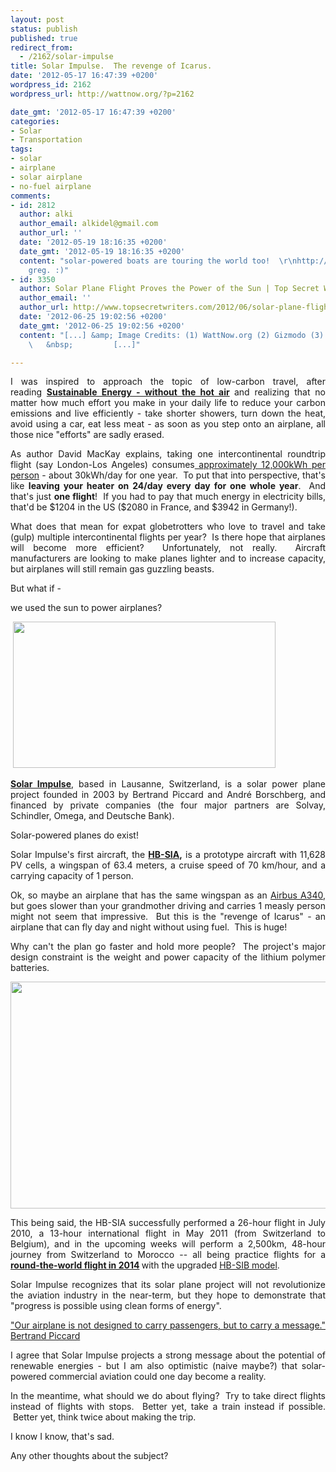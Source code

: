 ```yaml
---
layout: post
status: publish
published: true
redirect_from:
  - /2162/solar-impulse
title: Solar Impulse.  The revenge of Icarus.
date: '2012-05-17 16:47:39 +0200'
wordpress_id: 2162
wordpress_url: http://wattnow.org/?p=2162

date_gmt: '2012-05-17 16:47:39 +0200'
categories:
- Solar
- Transportation
tags:
- solar
- airplane
- solar airplane
- no-fuel airplane
comments:
- id: 2812
  author: alki
  author_email: alkidel@gmail.com
  author_url: ''
  date: '2012-05-19 18:16:35 +0200'
  date_gmt: '2012-05-19 18:16:35 +0200'
  content: "solar-powered boats are touring the world too!  \r\nhttp://www.fastcoexist.com/1679818/this-crazy-boat-just-completed-the-first-solar-powered-sail-around-the-world\r\n\r\nthanks
    greg. :)"
- id: 3350
  author: Solar Plane Flight Proves the Power of the Sun | Top Secret Writers
  author_email: ''
  author_url: http://www.topsecretwriters.com/2012/06/solar-plane-flight-proves-the-power-of-the-sun/
  date: '2012-06-25 19:02:56 +0200'
  date_gmt: '2012-06-25 19:02:56 +0200'
  content: "[...] &amp; Image Credits: (1) WattNow.org (2) Gizmodo (3) Solar Impulse
    \   &nbsp;         [...]"

---
```

<p style="text-align: justify;">I&nbsp;was inspired to approach the topic of low-carbon travel, after reading&nbsp;<strong><a href="http://www.withouthotair.com/">Sustainable Energy - without the hot air</a>&nbsp;</strong>and realizing that no matter how much effort you make in your daily life to reduce your carbon emissions and live efficiently - take shorter showers, turn down the heat, avoid using a car, eat less meat - as soon as you step onto an airplane, all those nice "efforts" are sadly erased.</p>
<p style="text-align: justify;">As author David MacKay explains, taking one intercontinental roundtrip flight (say London-Los Angeles) consumes<a href="http://www.inference.phy.cam.ac.uk/withouthotair/c5/page_35.shtml"> approximately 12,000kWh per person</a>&nbsp;-&nbsp;about 30kWh/day for one year.&nbsp; To put that into perspective, that's like <strong>leaving your heater on 24/day every day for one whole year</strong>.&nbsp; And that's just <strong>one flight</strong>!&nbsp; If you had to pay that much energy in electricity bills, that'd be $1204 in the US ($2080 in France, and $3942 in Germany!).</p>
<p style="text-align: justify;">What does that mean for expat globetrotters&nbsp;who love to travel and&nbsp;take (gulp) multiple intercontinental flights per year?&nbsp; Is there hope that airplanes will become more efficient?&nbsp; Unfortunately, not really.&nbsp; Aircraft manufacturers are looking to make planes lighter and to increase capacity, but airplanes will still remain gas guzzling beasts.</p>
<p style="text-align: justify;">But what if -</p>
<p style="text-align: justify;">we used the sun to power airplanes?</p>
<p style="text-align: justify;">&nbsp;<a href="http://www.solarimpulse.com/"><img class="alignnone  wp-image-2167" title="Solar_Impulse_flight" src="{{ 'assets/from-wordpress/uploads/2012/05/Solar_Impulse_flight.jpg' | relative_url }}" alt="" width="420" height="234" /></a></p>
<p style="text-align: justify;"><a href="http://www.solarimpulse.com/"><strong>Solar Impulse</strong></a>, based in Lausanne, Switzerland, is a solar power plane project founded in 2003 by Bertrand Piccard and André Borschberg, and financed by private companies (the four major partners are Solvay, Schindler, Omega, and Deutsche Bank).</p>
<p style="text-align: justify;">Solar-powered planes do exist!</p>
<p style="text-align: justify;">Solar Impulse's first aircraft, the <strong><a href="http://www.solarimpulse.com/en/airplane/hb-sia/">HB-SIA</a>,</strong>&nbsp;is a prototype aircraft with 11,628 PV cells, a wingspan of 63.4 meters, a cruise speed of 70 km/hour, and a carrying capacity of 1 person.</p>
<p style="text-align: justify;">Ok, so maybe an airplane that has the same wingspan as an <a href="http://en.wikipedia.org/wiki/Airbus_A340">Airbus A340</a>, but goes slower than your grandmother driving and carries 1 measly person might not seem that impressive. &nbsp;But this is the "revenge of Icarus" - an airplane that can fly day and night without using fuel. &nbsp;This is huge!</p>
<p style="text-align: justify;">Why can't the plan go faster and hold more people? &nbsp;The project's major design constraint is the weight and power capacity of the lithium polymer batteries.</p>
<p style="text-align: justify;"><a href="http://www.solarimpulse.com/en/multimedia/educational-material/"><img title="Solar_Impulse_panels" src="{{ 'assets/from-wordpress/uploads/2012/05/Solar_Impulse_panels.jpg' | relative_url }}" alt="" width="542" height="363" /></a></p>
<p style="text-align: justify;">This being said, the HB-SIA successfully performed a 26-hour flight in July 2010, a 13-hour international flight in May 2011 (from Switzerland to Belgium), and in the upcoming weeks will perform a 2,500km, 48-hour journey from Switzerland to Morocco -- all being practice flights for a <strong><a href="http://www.solarimpulse.com/en/tag/Crossing-Frontiers">round-the-world flight in 2014</a>&nbsp;</strong>with the upgraded <a href="http://www.solarimpulse.com/en/airplane/hb-sib/">HB-SIB model</a>.</p>
<p style="text-align: justify;">Solar Impulse recognizes that its solar plane project will not revolutionize the aviation industry in the near-term, but they hope to demonstrate that "progress is possible using clean forms of energy".</p>
<p style="text-align: justify;"><a href="http://www.solarimpulse.com/en/airplane/">"Our airplane is not designed to carry passengers, but to carry a message." Bertrand Piccard</a></p>
<p style="text-align: justify;">I agree that Solar Impulse projects a strong message about the potential of renewable energies - but I am also optimistic (naive maybe?) that solar-powered commercial aviation could one day become a reality.</p>
<p style="text-align: justify;">In the meantime, what should we do about flying? &nbsp;Try to take direct flights instead of flights with stops. &nbsp;Better yet, take a train instead if possible. &nbsp;Better yet, think twice about making the trip.</p>
<p style="text-align: justify;">I know I know, that's sad.</p>
<p style="text-align: justify;">Any other thoughts about the subject?</p>

